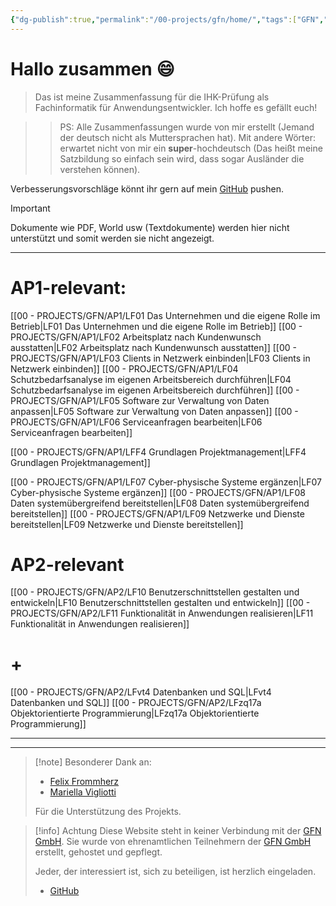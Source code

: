 ```yaml
---
{"dg-publish":true,"permalink":"/00-projects/gfn/home/","tags":["GFN","gardenEntry","gardenEntry","gardenEntry"],"updated":"2024-11-02T22:50:53.000+01:00"}
---
```


# Hallo zusammen 😄 

>Das ist meine Zusammenfassung für die IHK-Prüfung als Fachinformatik für Anwendungsentwickler.
>Ich hoffe es gefällt euch!

>>PS: Alle Zusammenfassungen wurde von mir erstellt (Jemand der deutsch nicht als Muttersprachen hat). Mit andere Wörter: erwartet nicht von mir ein **super**-hochdeutsch (Das heißt meine Satzbildung so einfach sein wird, dass sogar Ausländer die verstehen können).

Verbesserungsvorschläge könnt ihr gern auf mein [GitHub](https://github.com/U-L-M-S/digital-garden) pushen.

>[!important] 
>Dokumente wie PDF, World usw (Textdokumente) 
>werden hier nicht unterstützt und somit werden sie nicht angezeigt.


---
# AP1-relevant:
[[00 - PROJECTS/GFN/AP1/LF01 Das Unternehmen und die eigene Rolle im Betrieb\|LF01 Das Unternehmen und die eigene Rolle im Betrieb]]
[[00 - PROJECTS/GFN/AP1/LF02 Arbeitsplatz nach Kundenwunsch ausstatten\|LF02 Arbeitsplatz nach Kundenwunsch ausstatten]] 
[[00 - PROJECTS/GFN/AP1/LF03 Clients in Netzwerk einbinden\|LF03 Clients in Netzwerk einbinden]] 
[[00 - PROJECTS/GFN/AP1/LF04 Schutzbedarfsanalyse im eigenen Arbeitsbereich durchführen\|LF04 Schutzbedarfsanalyse im eigenen Arbeitsbereich durchführen]] 
[[00 - PROJECTS/GFN/AP1/LF05 Software zur Verwaltung von Daten anpassen\|LF05 Software zur Verwaltung von Daten anpassen]] 
[[00 - PROJECTS/GFN/AP1/LF06 Serviceanfragen bearbeiten\|LF06 Serviceanfragen bearbeiten]]

[[00 - PROJECTS/GFN/AP1/LFF4 Grundlagen Projektmanagement\|LFF4 Grundlagen Projektmanagement]]

[[00 - PROJECTS/GFN/AP1/LF07 Cyber-physische Systeme ergänzen\|LF07 Cyber-physische Systeme ergänzen]]
[[00 - PROJECTS/GFN/AP1/LF08 Daten systemübergreifend bereitstellen\|LF08 Daten systemübergreifend bereitstellen]]
[[00 - PROJECTS/GFN/AP1/LF09 Netzwerke und Dienste bereitstellen\|LF09 Netzwerke und Dienste bereitstellen]]

# AP2-relevant
[[00 - PROJECTS/GFN/AP2/LF10 Benutzerschnittstellen gestalten und entwickeln\|LF10 Benutzerschnittstellen gestalten und entwickeln]]
[[00 - PROJECTS/GFN/AP2/LF11 Funktionalität in Anwendungen realisieren\|LF11 Funktionalität in Anwendungen realisieren]]

# +
[[00 - PROJECTS/GFN/AP2/LFvt4 Datenbanken und SQL\|LFvt4 Datenbanken und SQL]]
[[00 - PROJECTS/GFN/AP2/LFzq17a Objektorientierte Programmierung\|LFzq17a Objektorientierte Programmierung]]

___
___

>[!note] Besonderer Dank an:
>- [Felix Frommherz](https://github.com/Felix-From)
>- [Mariella Vigliotti](https://www.facebook.com/mariella1991)
>  
>Für die Unterstützung des Projekts.


>[!info] Achtung
Diese Website steht in keiner Verbindung mit der [GFN GmbH](https://www.gfn.de). 
Sie wurde von ehrenamtlichen Teilnehmern der [GFN GmbH](https://www.gfn.de) erstellt, gehostet und gepflegt.
>
>Jeder, der interessiert ist, sich zu beteiligen, ist herzlich eingeladen.
>- [GitHub](https://github.com/U-L-M-S/digital-garden)